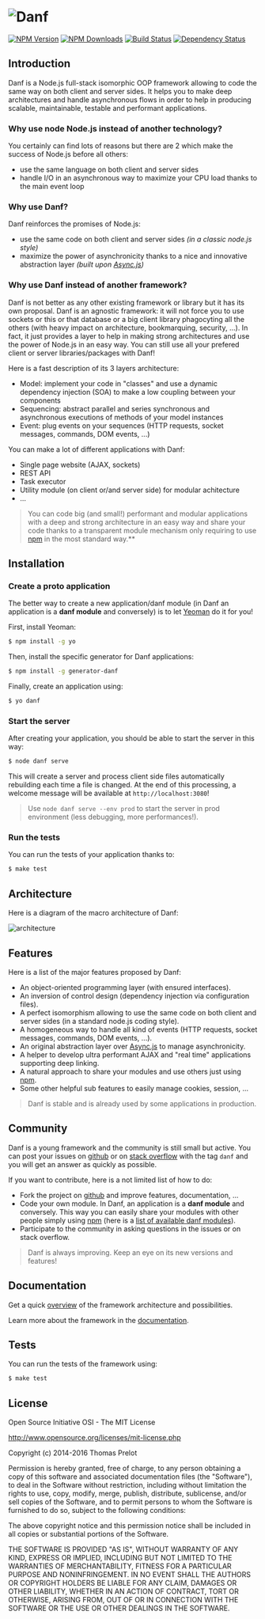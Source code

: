 ![Danf](resource/public/img/small-logo.jpg)
===========================================

[![NPM Version][npm-image]][npm-url]
[![NPM Downloads][downloads-image]][downloads-url]
[![Build Status][travis-image]][travis-url]
[![Dependency Status][versioneye-image]][versioneye-url]

Introduction
------------

Danf is a Node.js full-stack isomorphic OOP framework allowing to code the same way on both client and server sides. It helps you to make deep architectures and handle asynchronous flows in order to help in producing scalable, maintainable, testable and performant applications.

### Why use node Node.js instead of another technology?

You certainly can find lots of reasons but there are 2 which make the success of Node.js before all others:
- use the same language on both client and server sides
- handle I/O in an asynchronous way to maximize your CPU load thanks to the main event loop

### Why use Danf?

Danf reinforces the promises of Node.js:
- use the same code on both client and server sides *(in a classic node.js style)*
- maximize the power of asynchronicity thanks to a nice and innovative abstraction layer *(built upon [Async.js](https://github.com/caolan/async))*

### Why use Danf instead of another framework?

Danf is not better as any other existing framework or library but it has its own proposal. Danf is an agnostic framework: it will not force you to use sockets or this or that database or a big client library phagocyting all the others (with heavy impact on architecture, bookmarquing, security, ...). In fact, it just provides a layer to help in making strong architectures and use the power of Node.js in an easy way. You can still use all your prefered client or server libraries/packages with Danf!

Here is a fast description of its 3 layers architecture:
- Model: implement your code in "classes" and use a dynamic dependency injection (SOA) to make a low coupling between your components
- Sequencing: abstract parallel and series synchronous and asynchronous executions of methods of your model instances
- Event: plug events on your sequences (HTTP requests, socket messages, commands, DOM events, ...)

You can make a lot of different applications with Danf:
- Single page website (AJAX, sockets)
- REST API
- Task executor
- Utility module (on client or/and server side) for modular achitecture
- ...

> You can code big (and small!) performant and modular applications with a deep and strong architecture in an easy way and share your code thanks to a transparent module mechanism only requiring to use [npm](https://www.npmjs.com/) in the most standard way.**

Installation
------------

### Create a proto application

The better way to create a new application/danf module (in Danf an application is a **danf module** and conversely) is to let [Yeoman](http://yeoman.io/) do it for you!

First, install Yeoman:
```sh
$ npm install -g yo
```

Then, install the specific generator for Danf applications:
```sh
$ npm install -g generator-danf
```

Finally, create an application using:
```sh
$ yo danf
```

### Start the server

After creating your application, you should be able to start the server in this way:
```sh
$ node danf serve
```

This will create a server and process client side files automatically rebuilding each time a file is changed.
At the end of this processing, a welcome message will be available at `http://localhost:3080`!

> Use `node danf serve --env prod` to start the server in prod environment (less debugging, more performances!).

### Run the tests

You can run the tests of your application thanks to:
```sh
$ make test
```

Architecture
------------

Here is a diagram of the macro architecture of Danf:

![architecture](resource/private/img/architecture.png)

Features
--------

Here is a list of the major features proposed by Danf:
- An object-oriented programming layer (with ensured interfaces).
- An inversion of control design (dependency injection via configuration files).
- A perfect isomorphism allowing to use the same code on both client and server sides (in a standard node.js coding style).
- A homogeneous way to handle all kind of events (HTTP requests, socket messages, commands, DOM events, ...).
- An original abstraction layer over [Async.js](https://github.com/caolan/async) to manage asynchronicity.
- A helper to develop ultra performant AJAX and "real time" applications supporting deep linking.
- A natural approach to share your modules and use others just using [npm](https://www.npmjs.com/).
- Some other helpful sub features to easily manage cookies, session, ...

> Danf is stable and is already used by some applications in production.

Community
---------

Danf is a young framework and the community is still small but active. You can post your issues on [github](https://github.com/gnodi/danf/issues) or on [stack overflow](http://stackoverflow.com/) with the tag `danf` and you will get an answer as quickly as possible.

If you want to contribute, here is a not limited list of how to do:

- Fork the project on [github](https://github.com/gnodi/danf) and improve features, documentation, ...
- Code your own module. In Danf, an application is a **danf module** and conversely. This way you can easily share your modules with other people simply using [npm](https://www.npmjs.com/) (here is a [list of available danf modules](resource/private/doc/modules.md)).
- Participate to the community in asking questions in the issues or on stack overflow.

> Danf is always improving. Keep an eye on its new versions and features!

Documentation
-------------

Get a quick [overview](resource/private/doc/overview/index.md) of the framework architecture and possibilities.

Learn more about the framework in the [documentation](resource/private/doc/index.md).

Tests
-----

You can run the tests of the framework using:
```sh
$ make test
```

License
-------

Open Source Initiative OSI - The MIT License

http://www.opensource.org/licenses/mit-license.php

Copyright (c) 2014-2016 Thomas Prelot

Permission is hereby granted, free of charge, to any person obtaining
a copy of this software and associated documentation files (the
"Software"), to deal in the Software without restriction, including
without limitation the rights to use, copy, modify, merge, publish,
distribute, sublicense, and/or sell copies of the Software, and to
permit persons to whom the Software is furnished to do so, subject to
the following conditions:

The above copyright notice and this permission notice shall be
included in all copies or substantial portions of the Software.

THE SOFTWARE IS PROVIDED "AS IS", WITHOUT WARRANTY OF ANY KIND,
EXPRESS OR IMPLIED, INCLUDING BUT NOT LIMITED TO THE WARRANTIES OF
MERCHANTABILITY, FITNESS FOR A PARTICULAR PURPOSE AND
NONINFRINGEMENT. IN NO EVENT SHALL THE AUTHORS OR COPYRIGHT HOLDERS BE
LIABLE FOR ANY CLAIM, DAMAGES OR OTHER LIABILITY, WHETHER IN AN ACTION
OF CONTRACT, TORT OR OTHERWISE, ARISING FROM, OUT OF OR IN CONNECTION
WITH THE SOFTWARE OR THE USE OR OTHER DEALINGS IN THE SOFTWARE.

[npm-image]: https://img.shields.io/npm/v/danf.svg?style=flat
[npm-url]: https://npmjs.org/package/danf
[downloads-image]: https://img.shields.io/npm/dm/danf.svg?style=flat
[downloads-url]: https://npmjs.org/package/danf
[travis-image]: https://img.shields.io/travis/gnodi/danf.svg?style=flat
[travis-url]: https://travis-ci.org/gnodi/danf
[versioneye-image]:https://www.versioneye.com/user/projects/54da27f8c1bbbd5f8200020a/badge.svg?style=flat
[versioneye-url]:https://www.versioneye.com/user/projects/54da27f8c1bbbd5f8200020a